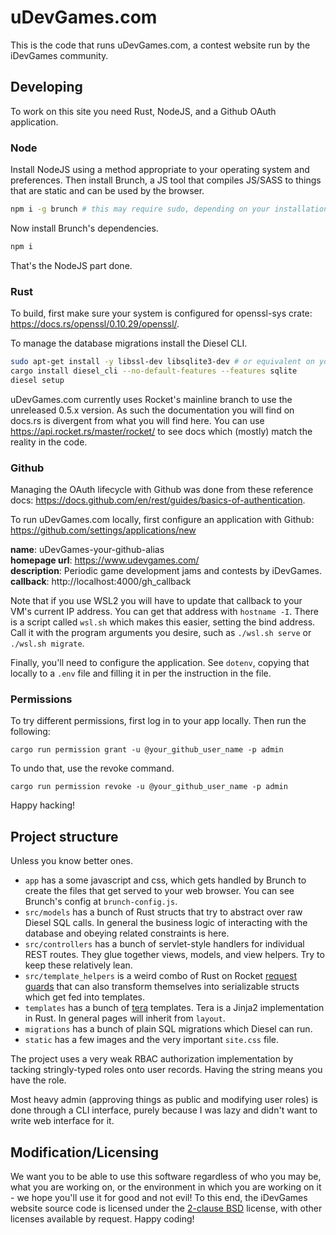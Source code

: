 # uDevGames.com

This is the code that runs uDevGames.com, a contest website run by the iDevGames
community.

## Developing

To work on this site you need Rust, NodeJS, and a Github OAuth application.

### Node

Install NodeJS using a method appropriate to your operating system and
preferences. Then install Brunch, a JS tool that compiles JS/SASS to things that
are static and can be used by the browser.

```bash
npm i -g brunch # this may require sudo, depending on your installation of node
```

Now install Brunch's dependencies.

```bash
npm i
```

That's the NodeJS part done.

### Rust

To build, first make sure your system is configured for openssl-sys crate:
https://docs.rs/openssl/0.10.29/openssl/.

To manage the database migrations install the Diesel CLI.

```bash
sudo apt-get install -y libssl-dev libsqlite3-dev # or equivalent on your os
cargo install diesel_cli --no-default-features --features sqlite
diesel setup
```

uDevGames.com currently uses Rocket's mainline branch to use the unreleased
0.5.x version. As such the documentation you will find on docs.rs is divergent
from what you will find here. You can use https://api.rocket.rs/master/rocket/
to see docs which (mostly) match the reality in the code.

### Github

Managing the OAuth lifecycle with Github was done from these reference docs:
https://docs.github.com/en/rest/guides/basics-of-authentication.

To run uDevGames.com locally, first configure an application with Github:
https://github.com/settings/applications/new

**name**: uDevGames-your-github-alias  
**homepage url**: https://www.udevgames.com/  
**description**: Periodic game development jams and contests by iDevGames.  
**callback**: http://localhost:4000/gh_callback  

Note that if you use WSL2 you will have to update that callback to your VM's
current IP address. You can get that address with `hostname -I`. There is a
script called `wsl.sh` which makes this easier, setting the bind address. Call
it with the program arguments you desire, such as `./wsl.sh serve` or
`./wsl.sh migrate`.

Finally, you'll need to configure the application. See `dotenv`, copying that
locally to a `.env` file and filling it in per the instruction in the file.

### Permissions

To try different permissions, first log in to your app locally. Then run the
following:

```
cargo run permission grant -u @your_github_user_name -p admin
```

To undo that, use the revoke command.

```
cargo run permission revoke -u @your_github_user_name -p admin
```

Happy hacking!

## Project structure

Unless you know better ones.

- `app` has a some javascript and css, which gets handled by Brunch to create
  the files that get served to your web browser. You can see Brunch's config at
  `brunch-config.js`.
- `src/models` has a bunch of Rust structs that try to abstract over raw Diesel
  SQL calls. In general the business logic of interacting with the database and
  obeying related constraints is here.
- `src/controllers` has a bunch of servlet-style handlers for individual REST
  routes. They glue together views, models, and view helpers. Try to keep these
  relatively lean.
- `src/template_helpers` is a weird combo of Rust on Rocket
  [request guards](https://rocket.rs/v0.4/guide/requests/#request-guards) that
  can also transform themselves into serializable structs which get fed into
  templates.
- `templates` has a bunch of [tera](https://tera.netlify.app/docs/) templates.
  Tera is a Jinja2 implementation in Rust. In general pages will inherit from
  `layout`.
- `migrations` has a bunch of plain SQL migrations which Diesel can run.
- `static` has a few images and the very important `site.css` file.

The project uses a very weak RBAC authorization implementation by tacking
stringly-typed roles onto user records. Having the string means you have the
role.

Most heavy admin (approving things as public and modifying user roles) is done
through a CLI interface, purely because I was lazy and didn't want to write web
interface for it.

## Modification/Licensing

We want you to be able to use this software regardless of who you may be, what
you are working on, or the environment in which you are working on it - we hope
you'll use it for good and not evil! To this end, the iDevGames website source
code is licensed under the [2-clause BSD][2cbsd] license, with other licenses
available by request. Happy coding!

[2cbsd]: https://opensource.org/licenses/BSD-2-Clause
